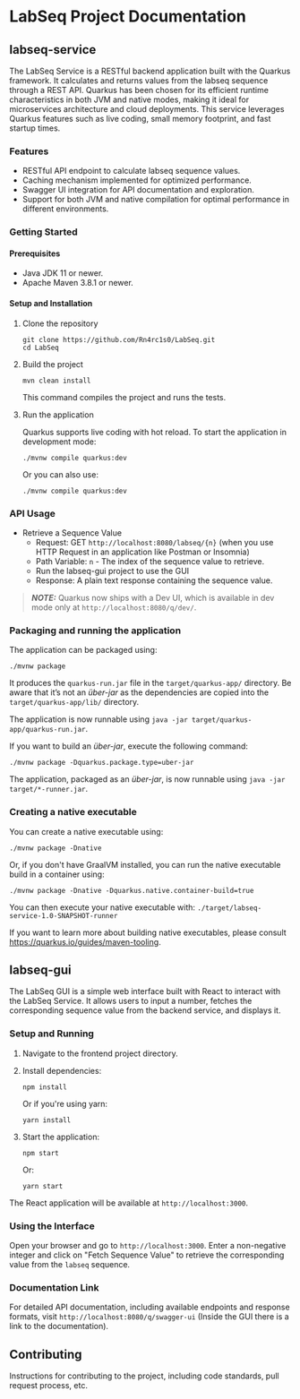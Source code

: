 # LabSeq Project Documentation

## labseq-service

The LabSeq Service is a RESTful backend application built with the Quarkus framework. It calculates and returns values from the labseq sequence through a REST API. Quarkus has been chosen for its efficient runtime characteristics in both JVM and native modes, making it ideal for microservices architecture and cloud deployments. This service leverages Quarkus features such as live coding, small memory footprint, and fast startup times.

### Features

- RESTful API endpoint to calculate labseq sequence values.
- Caching mechanism implemented for optimized performance.
- Swagger UI integration for API documentation and exploration.
- Support for both JVM and native compilation for optimal performance in different environments.

### Getting Started

#### Prerequisites

- Java JDK 11 or newer.
- Apache Maven 3.8.1 or newer.

#### Setup and Installation

1. Clone the repository

   ```shell script
   git clone https://github.com/Rn4rc1s0/LabSeq.git
   cd LabSeq
   ```

2. Build the project

   ```shell script
   mvn clean install
   ```
   This command compiles the project and runs the tests.

3. Run the application

   Quarkus supports live coding with hot reload. To start the application in development mode:

   ```shell script
   ./mvnw compile quarkus:dev
   ```

   Or you can also use:

   ```shell script
   ./mvnw compile quarkus:dev
   ```

### API Usage

- Retrieve a Sequence Value
    - Request: GET `http://localhost:8080/labseq/{n}` (when you use HTTP Request in an application like Postman or Insomnia)
    - Path Variable: `n` - The index of the sequence value to retrieve.
    - Run the labseq-gui project to use the GUI
    - Response: A plain text response containing the sequence value.

> **_NOTE:_**  Quarkus now ships with a Dev UI, which is available in dev mode only at `http://localhost:8080/q/dev/`.

### Packaging and running the application

The application can be packaged using:

```shell script
./mvnw package
```

It produces the `quarkus-run.jar` file in the `target/quarkus-app/` directory. Be aware that it’s not an _über-jar_ as the dependencies are copied into the `target/quarkus-app/lib/` directory.

The application is now runnable using `java -jar target/quarkus-app/quarkus-run.jar`.

If you want to build an _über-jar_, execute the following command:

```shell script
./mvnw package -Dquarkus.package.type=uber-jar
```

The application, packaged as an _über-jar_, is now runnable using `java -jar target/*-runner.jar`.

### Creating a native executable

You can create a native executable using:

```shell script
./mvnw package -Dnative
```

Or, if you don't have GraalVM installed, you can run the native executable build in a container using:

```shell script
./mvnw package -Dnative -Dquarkus.native.container-build=true
```

You can then execute your native executable with: `./target/labseq-service-1.0-SNAPSHOT-runner`

If you want to learn more about building native executables, please consult https://quarkus.io/guides/maven-tooling.

## labseq-gui

The LabSeq GUI is a simple web interface built with React to interact with the LabSeq Service. It allows users to input a number, fetches the corresponding sequence value from the backend service, and displays it.

### Setup and Running

1. Navigate to the frontend project directory.
2. Install dependencies:

   ```shell script
   npm install
   ```

   Or if you're using yarn:

   ```shell script
   yarn install
   ```

3. Start the application:

   ```shell script
   npm start
   ```

   Or:

   ```shell script
   yarn start
   ```

The React application will be available at `http://localhost:3000`.

### Using the Interface

Open your browser and go to `http://localhost:3000`. Enter a non-negative integer and click on "Fetch Sequence Value" to retrieve the corresponding value from the `labseq` sequence.

### Documentation Link

For detailed API documentation, including available endpoints and response formats, visit `http://localhost:8080/q/swagger-ui` (Inside the GUI there is a link to the documentation).

## Contributing

Instructions for contributing to the project, including code standards, pull request process, etc.

